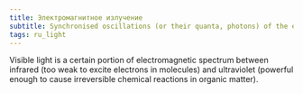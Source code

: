 ```yaml
---
title: Электромагнитное излучение
subtitle: Synchronised oscillations (or their quanta, photons) of the electric and magnetic fields, propagating through space at the speed of ~300,000 km/s. 
tags: ru_light
---
```



Visible light is a certain portion of electromagnetic spectrum between infrared (too weak to excite electrons in molecules) and ultraviolet (powerful enough to cause irreversible chemical reactions in organic matter).